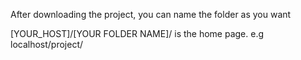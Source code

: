 After downloading the project, you can name the folder as you want

[YOUR_HOST]/[YOUR FOLDER NAME]/  is the home page. 
e.g  localhost/project/


